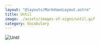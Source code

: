 ```yaml
---
layout: "@layouts/MarkdownLayout.astro"
title: Until
image: ./assets/images-of-signs/until.gif
category: Vocabulary
---
```


![Until](@signs/until.gif)
